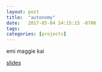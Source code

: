 ```yaml
---
layout: post
title:  "autonomy"
date:   2017-05-04 14:15:15 -0700
tags: 
categories: [projects]
---
```

emi maggie kai

[slides](https://docs.google.com/presentation/d/13DpAIqZ4Dd_D2Q87lAShO7cP5ycjKFTE38GqMYHpRYQ/edit?usp=sharing)
